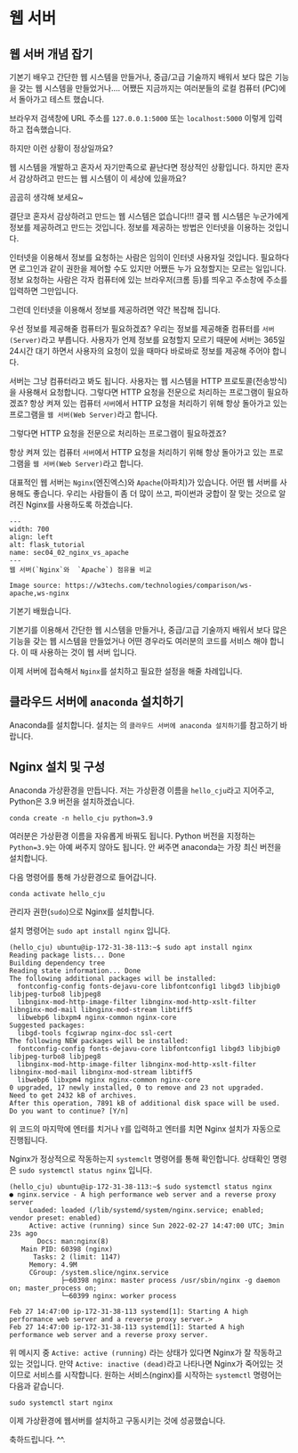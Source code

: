 # 웹 서버

## 웹 서버 개념 잡기
기본기 [](../Section03_building_fundamentals/sec03_ch00_intro_fundamentals.md) 배우고 간단한 웹 시스템을 만들거나, 중급/고급 기술까지 배워서 보다 많은 기능을 갖는 웹 시스템을 만들었거나.... 어쨌든 지금까지는 여러분들의 로컬 컴퓨터 (PC)에서 돌아가고 테스트 했습니다.

브라우저 검색창에 URL 주소를 `127.0.0.1:5000` 또는 `localhost:5000` 이렇게 입력하고 접속했습니다.

하지만 이런 상황이 정상일까요?

웹 시스템을 개발하고 혼자서 자기만족으로 끝난다면 정상적인 상황입니다.
하지만 혼자서 감상하려고 만드는 웹 시스템이 이 세상에 있을까요? 

곰곰히 생각해 보세요~

결단코 혼자서 감상하려고 만드는 웹 시스템은 없습니다!!!
결국 웹 시스템은 누군가에게 정보를 제공하려고 만드는 것입니다.
정보를 제공하는 방법은 인터넷을 이용하는 것입니다.

인터넷을 이용해서 정보를 요청하는 사람은 임의이 인터넷 사용자일 것입니다.
필요하다면 로그인과 같이 권한을 제어할 수도 있지만 어쨌든 누가 요청할지는 모르는 일입니다.
정보 요청하는 사람은 각자 컴퓨터에 있는 브라우저(크롬 등)를 띄우고 주소창에 주소를 입력하면 그만입니다.

그런데 인터넷을 이용해서 정보를 제공하려면 약간 복잡해 집니다.

우선 정보를 제공해줄 컴퓨터가 필요하겠죠? 우리는 정보를 제공해줄 컴퓨터를 `서버(Server)`라고 부릅니다. 
사용자가 언제 정보를 요청할지 모르기 때문에 서버는 365일 24시간 대기 하면서 사용자의 요청이 있을 때마다 바로바로 정보를 제공해 주어야 합니다.

서버는 그냥 컴퓨터라고 봐도 됩니다. 사용자는 웹 시스템을 HTTP 프로토콜(전송방식)을 사용해서 요청합니다. 그렇다면 HTTP 요청을 전문으로 처리하는 프로그램이 필요하겠죠? 항상 켜져 있는 컴퓨터 `서버`에서 HTTP 요청을 처리하기 위해 항상 돌아가고 있는 프로그램을 `웹 서버(Web Server)`라고 합니다.

그렇다면 HTTP 요청을 전문으로 처리하는 프로그램이 필요하겠죠? 

항상 켜져 있는 컴퓨터 `서버`에서 HTTP 요청을 처리하기 위해 항상 돌아가고 있는 프로그램을 `웹 서버(Web Server)`라고 합니다.

대표적인 웹 서버는 `Nginx`(엔진엑스)와 `Apache`(아파치)가 있습니다. 어떤 웹 서버를 사용해도 좋습니다. 우리는 사람들이 좀 더 많이 쓰고, 파이썬과 궁합이 잘 맞는 것으로 알려진 Nginx를 사용하도록 하겠습니다.

```{figure} ../../imgs/Section04_system_deploy/sec04_02_nginx_vs_apache.png
---
width: 700
align: left
alt: flask_tutorial
name: sec04_02_nginx_vs_apache
---
웹 서버(`Nginx`와  `Apache`) 점유율 비교

Image source: https://w3techs.com/technologies/comparison/ws-apache,ws-nginx
```


기본기 [](../Section03_building_fundamentals/sec03_ch00_intro_fundamentals.md) 배웠습니다. 

기본기를 이용해서 간단한 웹 시스템을 만들거나, 중급/고급 기술까지 배워서 보다 많은 기능을 갖는 웹 시스템을 만들었거나 어떤 경우라도 여러분의 코드를 서비스 해야 합니다. 이 때 사용하는 것이 웹 서버 입니다.

이제 서버에 접속해서 `Nginx`를 설치하고 필요한 설정을 해줄 차례입니다.

## 클라우드 서버에 `anaconda` 설치하기

Anaconda를 설치합니다.
설치는 [](../../Contents/Section04_system_deploy/sec04_ch02_move_to_server.md)의 `클라우드 서버에 anaconda 설치하기`를 참고하기 바랍니다.

## Nginx 설치 및 구성

Anaconda 가상환경을 만듭니다. 
저는 가상환경 이름을 `hello_cju`라고 지어주고, Python은 3.9 버전을 설치하겠습니다. 

```
conda create -n hello_cju python=3.9
```

여러분은 가상환경 이름을 자유롭게 바꿔도 됩니다. Python 버전을 지정하는 `Python=3.9`는 아예 써주지 않아도 됩니다. 안 써주면 anaconda는 가장 최신 버전을 설치합니다.

다음 명령어를 통해 가상환경으로 들어갑니다.
```
conda activate hello_cju
```

관리자 권한(`sudo`)으로 Nginx를 설치합니다. 

설치 명령어는 `sudo apt install nginx` 입니다.

```
(hello_cju) ubuntu@ip-172-31-38-113:~$ sudo apt install nginx
Reading package lists... Done
Building dependency tree       
Reading state information... Done
The following additional packages will be installed:
  fontconfig-config fonts-dejavu-core libfontconfig1 libgd3 libjbig0 libjpeg-turbo8 libjpeg8
  libnginx-mod-http-image-filter libnginx-mod-http-xslt-filter libnginx-mod-mail libnginx-mod-stream libtiff5
  libwebp6 libxpm4 nginx-common nginx-core
Suggested packages:
  libgd-tools fcgiwrap nginx-doc ssl-cert
The following NEW packages will be installed:
  fontconfig-config fonts-dejavu-core libfontconfig1 libgd3 libjbig0 libjpeg-turbo8 libjpeg8
  libnginx-mod-http-image-filter libnginx-mod-http-xslt-filter libnginx-mod-mail libnginx-mod-stream libtiff5
  libwebp6 libxpm4 nginx nginx-common nginx-core
0 upgraded, 17 newly installed, 0 to remove and 23 not upgraded.
Need to get 2432 kB of archives.
After this operation, 7891 kB of additional disk space will be used.
Do you want to continue? [Y/n] 
```
위 코드의 마지막에 엔터를 치거나 `Y`를 입력하고 엔터를 치면 Nginx 설치가 자동으로 진행됩니다.

Nginx가 정상적으로 작동하는지 `systemclt` 명령어를 통해 확인합니다.
상태확인 명령은 `sudo systemctl status nginx` 입니다.

```
(hello_cju) ubuntu@ip-172-31-38-113:~$ sudo systemctl status nginx
● nginx.service - A high performance web server and a reverse proxy server
     Loaded: loaded (/lib/systemd/system/nginx.service; enabled; vendor preset: enabled)
     Active: active (running) since Sun 2022-02-27 14:47:00 UTC; 3min 23s ago
       Docs: man:nginx(8)
   Main PID: 60398 (nginx)
      Tasks: 2 (limit: 1147)
     Memory: 4.9M
     CGroup: /system.slice/nginx.service
             ├─60398 nginx: master process /usr/sbin/nginx -g daemon on; master_process on;
             └─60399 nginx: worker process

Feb 27 14:47:00 ip-172-31-38-113 systemd[1]: Starting A high performance web server and a reverse proxy server.>
Feb 27 14:47:00 ip-172-31-38-113 systemd[1]: Started A high performance web server and a reverse proxy server.
```

위 메시지 중 `Active: active (running)` 라는 상태가 있다면 Nginx가 잘 작동하고 있는 것입니다. 만약 `Active: inactive (dead)`라고 나타나면 Nginx가 죽어있는 것이므로 서비스를 시작합니다. 원하는 서비스(nginx)를 시작하는 `systemctl` 명령어는 다음과 같습니다.

```
sudo systemctl start nginx
```

이제 가상환경에 웹서버를 설치하고 구동시키는 것에 성공했습니다.

축하드립니다. ^^.